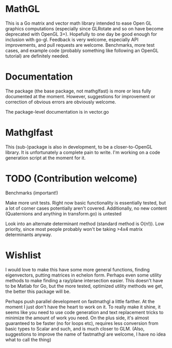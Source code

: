 MathGL
======

This is a Go matrix and vector math library intended to ease Open GL graphics computations (especially since GLRotate and so on have become deprecated with OpenGL 3+). Hopefully to one day be good enough for inclusion with go-gl. Feedback is very welcome, especially API improvements, and pull requests are welcome. Benchmarks, more test cases, and example code (probably something like following an OpenGL tutorial) are definitely needed.

# Documentation

The package (the base package, not mathglfast) is more or less fully documented at the moment. However, suggestions for improvement or correction of obvious errors are obviously welcome.

The package-level documentation is in vector.go

# Mathglfast

This (sub-)package is also in development, to be a closer-to-OpenGL library. It is unfortunately a complete pain to write. I'm working on a code generation script at the moment for it.


# TODO (Contribution welcome)

Benchmarks (important!)

Make more unit tests. Right now basic functionality is essentially tested, but a lot of corner cases potentially aren't covered. Additionally, no new content (Quaternions and anything in transform.go) is untested

Look into an alternate determinant method (standard method is O(n!)). Low priority, since most people probably won't be taking >4x4 matrix determinants anyway.

# Wishlist

I would love to make this have some more general functions, finding eigenvectors, putting matrices in echelon form. Perhaps even some utility methods to make finding a ray/plane intersection easier. This doesn't have to be Matlab for Go, but the more tested, optimized utility methods we get, the better this package will be.

Perhaps push parallel development on fastmathgl a little farther. At the moment I just don't have the heart to work on it. To really make it shine, it seems like you need to use code generation and text replacement tricks to minimize the amount of work you need. On the plus side, it's almost guaranteed to be faster (no for loops etc), requires less conversion from basic types to Scalar and such, and is much closer to GLM. (Also, suggestions to improve the name of fastmathgl are welcome, I have no idea what to call the thing)